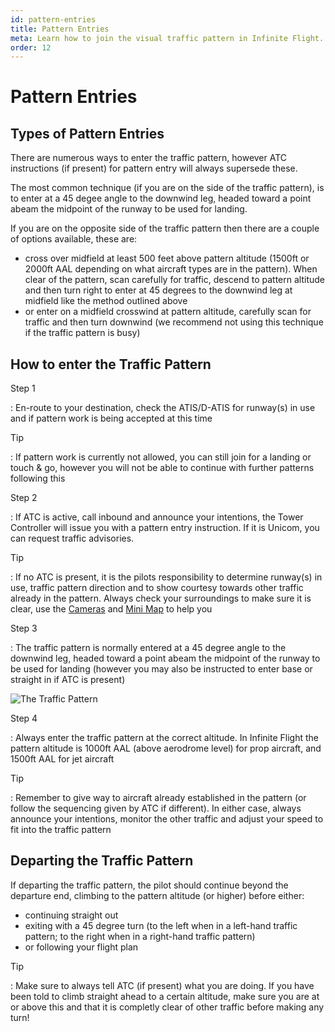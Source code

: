 ```yaml
---
id: pattern-entries
title: Pattern Entries
meta: Learn how to join the visual traffic pattern in Infinite Flight.
order: 12
---
```


# Pattern Entries



## Types of Pattern Entries

There are numerous ways to enter the traffic pattern, however ATC instructions (if present) for pattern entry will always supersede these.



The most common technique (if you are on the side of the traffic pattern), is to enter at a 45 degee angle to the downwind leg, headed toward a point abeam the midpoint of the runway to be used for landing.



If you are on the opposite side of the traffic pattern then there are a couple of options available, these are:



- cross over midfield at least 500 feet above pattern altitude (1500ft or 2000ft AAL depending on what aircraft types are in the pattern). When clear of the pattern, scan carefully for traffic, descend to pattern altitude and then turn right to enter at 45 degrees to the downwind leg at midfield like the method outlined above
- or enter on a midfield crosswind at pattern altitude, carefully scan for traffic and then turn downwind (we recommend not using this technique if the traffic pattern is busy)



## How to enter the Traffic Pattern



Step 1

: En-route to your destination, check the ATIS/D-ATIS for runway(s) in use and if pattern work is being accepted at this time



Tip

: If pattern work is currently not allowed, you can still join for a landing or touch & go, however you will not be able to continue with further patterns following this



Step 2

: If ATC is active, call inbound and announce your intentions, the Tower Controller will issue you with a pattern entry instruction. If it is Unicom, you can request traffic advisories. 



Tip

: If no ATC is present, it is the pilots responsibility to determine runway(s) in use, traffic pattern direction and to show courtesy towards other traffic already in the pattern. Always check your surroundings to make sure it is clear, use the [Cameras](/guide/getting-started/pilot-user-interface/cameras#camera) and [Mini Map](/guide/getting-started/pilot-user-interface/flight-planning#mini-map) to help you



Step 3

: The traffic pattern is normally entered at a 45 degree angle to the downwind leg, headed toward a point abeam the midpoint of the runway to be used for landing (however you may also be instructed to enter base or straight in if ATC is present)



![The Traffic Pattern](_images/manual/graphics/atc-traffic-pattern.png)



Step 4

: Always enter the traffic pattern at the correct altitude. In Infinite Flight the pattern altitude is 1000ft AAL (above aerodrome level) for prop aircraft, and 1500ft AAL for jet aircraft



Tip

: Remember to give way to aircraft already established in the pattern (or follow the sequencing given by ATC if different). In either case, always announce your intentions, monitor the other traffic and adjust your speed to fit into the traffic pattern



## Departing the Traffic Pattern

If departing the traffic pattern, the pilot should continue beyond the departure end, climbing to the pattern altitude (or higher) before either:



- continuing straight out
- exiting with a 45 degree turn (to the left when in a left-hand traffic pattern; to the right when in a right-hand traffic pattern)
- or following your flight plan



Tip

: Make sure to always tell ATC (if present) what you are doing. If you have been told to climb straight ahead to a certain altitude, make sure you are at or above this and that it is completly clear of other traffic before making any turn!



